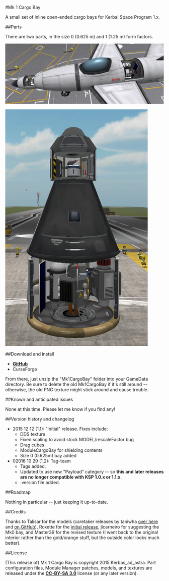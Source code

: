 #Mk 1 Cargo Bay

A small set of inline open-ended cargo bays for Kerbal Space Program 1.x.

##Parts

There are two parts, in the size 0 (0.625 m) and 1 (1.25 m) form factors.

![As used in planes](https://raw.githubusercontent.com/Kerbas-ad-astra/Mk1CargoBay/master/horizontal_stack.png)

![As used in rockets](https://raw.githubusercontent.com/Kerbas-ad-astra/Mk1CargoBay/master/vertical_stack.png)

##Download and install

* [**GitHub**](https://github.com/Kerbas-ad-astra/Mk1CargoBay/releases)
* CurseForge

From there, just unzip the "Mk1CargoBay" folder into your GameData directory.  Be sure to delete the old Mk1CargoBay if it's still around -- otherwise, the old PNG texture might stick around and cause trouble.

##Known and anticipated issues

None at this time.  Please let me know if you find any!

##Version history and changelog

* 2015 12 12 (1.1): "Initial" release.  Fixes include:
	* DDS texture
	* Fixed scaling to avoid stock MODEL/rescaleFactor bug
	* Drag cubes
	* ModuleCargoBay for shielding contents
	* Size 0 (0.625m) bay added
* 02016 10 29 (1.2): Tag-team
	* Tags added.
	* Updated to use new "Payload" category -- so **this and later releases are no longer compatible with KSP 1.0.x or 1.1.x**.
	* .version file added.

##Roadmap

Nothing in particular -- just keeping it up-to-date.

##Credits

Thanks to Talisar for the models (caretaker releases by taniwha [over here](http://forum.kerbalspaceprogram.com/index.php?/topic/116849-104-talisar-parts-v100/) and [on GitHub](https://github.com/taniwha-qf/TalisarParts)), Roxette for the [initial release](http://forum.kerbalspaceprogram.com/index.php?/topic/104523-090-mk1-cargo-bay/), jlcarneiro for suggesting the Mk0 bay, and Master39 for the revised texture (I went back to the original interior rather than the gold/orange stuff, but the outside color looks much better).

##License

(This release of) Mk 1 Cargo Bay is copyright 2015 Kerbas_ad_astra.  Part configuration files, Module Manager patches, models, and textures are released under the [**CC-BY-SA 3.0**](http://creativecommons.org/licenses/by-sa/3.0/) license (or any later version).
